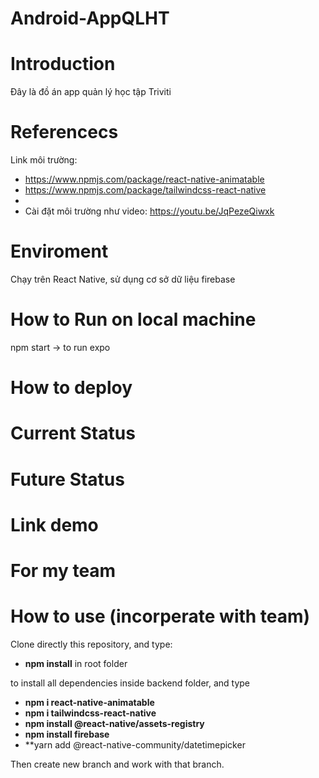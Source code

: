 # Android-AppQLHT

# Introduction

Đây là đồ án app quản lý học tập Triviti

# Referencecs

Link môi trường:

- https://www.npmjs.com/package/react-native-animatable
- https://www.npmjs.com/package/tailwindcss-react-native
-
- Cài đặt môi trường như video:
  https://youtu.be/JqPezeQiwxk

# Enviroment

Chạy trên React Native, sử dụng cơ sở dữ liệu firebase

# How to Run on local machine

npm start -> to run expo

# How to deploy

# Current Status

# Future Status

# Link demo

# For my team

# How to use (incorperate with team)

Clone directly this repository, and type:

- **npm install** in root folder

to install all dependencies inside backend folder, and type

- **npm i react-native-animatable**
- **npm i tailwindcss-react-native**
- **npm install @react-native/assets-registry**
- **npm install firebase**
- \*\*yarn add @react-native-community/datetimepicker

Then create new branch and work with that branch.
